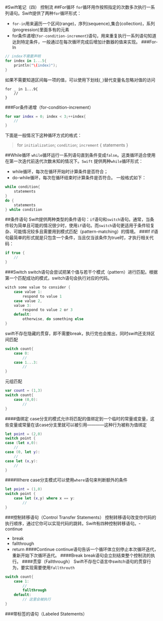 #Swift笔记（四）
控制流
##For循环
`for`循环用作按照指定的次数多次执行一系列语句。Swift提供了两种`for`循环形式：
- `for-in`用来遍历一个区间(range)，序列(sequence),集合(collection)，系列(progression)里面多有的元素
- for条件递增(`for-condition-increment`)语句，用来重复执行一系列语句知道达到特定条件，一般通过在每次循环完成后增加计数器的值来实现。
###For-In
```swift
// index不需要声明
for index in 1...5{
    println("\(index)");
}
```
如果不需要知道区间每一项的值，可以使用下划线(`_`)替代变量名忽略对值的访问
```
for _ in 1...9{
    //
}
```
###For条件递增（for-condition-increment）
```swift
for var index = 0; index < 3;++index{
    //
}
```
下面是一般情况下这种循环方式的格式：
>for `initialization`; `condition`; `increment` {
    statements
}


##While循环
`while`循环运行一系列语句直到条件变成`false`。这类循环适合使用在第一次迭代前迭代次数未知的情况下。`Swift` 提供两种`while`循环形式：
- while循环，每次在循环开始时计算条件是否符合；
- do-while循环，每次在循环结束时计算条件是否符合。
一般格式如下：
```swift
while condition{
    statements
}
do {
    statements
} while condition
```

##条件语句
Swift提供两种类型的条件语句：`if`语句和`switch`语句。通常，当条件较为简单且可能的情况很少时，使用`if`语句。而`switch`语句更适用于条件较复杂、可能情况较多且需要用到模式匹配（pattern-matching）的情境。
###If
if语句最简单的形式就是只包含一个条件，当且仅当该条件为true时，才执行相关代码：
```swift
if true {
    //
}
```
###Switch
switch语句会尝试把某个值与若干个模式（pattern）进行匹配。根据第一个匹配成功的模式，switch语句会执行对应的代码。
```swift
witch some value to consider {
    case value 1:
        respond to value 1
    case value 2,
    value 3:
        respond to value 2 or 3
    default:
        otherwise, do something else
}
```
swift不存在隐藏的贯穿，即不需要break，执行完也会推出，同时swift还支持区间匹配
```swift
switch count{
    case 0:
        //
    case 1...3:
        //
}
```
元组匹配
```swift
var count = (1,3)
switch count{
    case (0,0):
        //
}
```
####值绑定
case分支的模式允许将匹配的值绑定到一个临时的常量或变量，这些变量或常量在该case分支里就可以被引用————这种行为被称为值绑定
```swift
let point = (2,0)
switch point {
case (let x,0):
    //
case (0, let y):
    //
case let (x,y):
    // 
}
```
####Where
case分支模式可以使用`where`语句来判断额外的条件
```swift
let point = (1,0)
switch point {
    case let (x,y) where x == y:
        //
}
```

###控制转移语句（Control Transfer Statements）
控制转移语句改变你代码的执行顺序，通过它你可以实现代码的跳转。Swift有四种控制转移语句。- continue
- break
- fallthrough
- return
####Continue
continue语句告诉一个循环体立刻停止本次循环迭代，重新开始下次循环迭代。
####Break
break语句会立刻结束整个控制流的执行。
####贯穿（Fallthrough）
Swift不存在C语言中switch语句的贯穿行为，要实现需要使用`fallthrouth`
```swift
switch count{
    case 1:
        //
        fallthrough
    default:
        // 这里会被执行
}
```

###带标签的语句（Labeled Statements）
